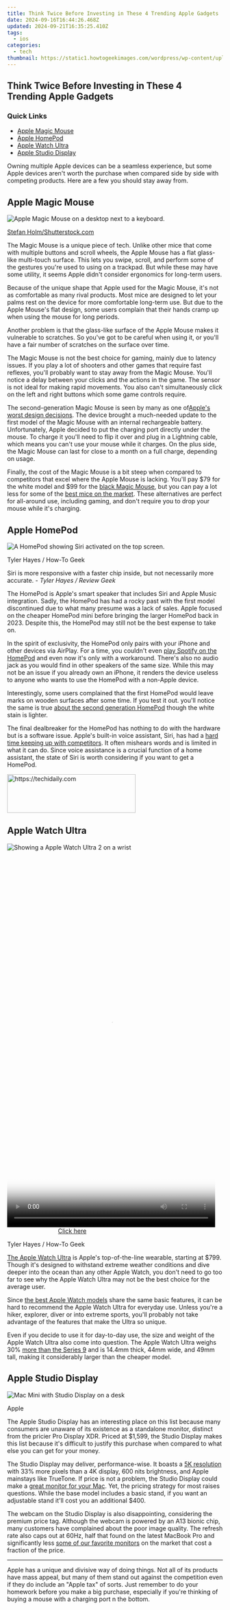 ```yaml
---
title: Think Twice Before Investing in These 4 Trending Apple Gadgets
date: 2024-09-16T16:44:26.468Z
updated: 2024-09-21T16:35:25.410Z
tags:
  - ios
categories:
  - tech
thumbnail: https://static1.howtogeekimages.com/wordpress/wp-content/uploads/wm/2023/09/apple-watch-ultra-2-2.JPG
---
```


## Think Twice Before Investing in These 4 Trending Apple Gadgets

### Quick Links

* [Apple Magic Mouse](https://instagram-videos.techidaily.com/updated-2024-approved-tune-in-to-success-mastering-the-art-of-vocal-change-on-insta/)
* [Apple HomePod](https://bypass-frp.techidaily.com/hassle-free-ways-to-remove-frp-lock-from-infinix-smart-7-phones-withwithout-a-pc-by-drfone-android/)
* [Apple Watch Ultra](https://howto.techidaily.com/fix-cant-take-screenshot-due-to-security-policy-on-vivo-x90s-drfone-by-drfone-fix-android-problems-fix-android-problems/)
* [Apple Studio Display](https://fox-direct.techidaily.com/new-compact-cost-free-livestreaming-solutions-listed-in-a-nutshell/)

 Owning multiple Apple devices can be a seamless experience, but some Apple devices aren't worth the purchase when compared side by side with competing products. Here are a few you should stay away from.

##  Apple Magic Mouse

![Apple Magic Mouse on a desktop next to a keyboard.](https://static1.howtogeekimages.com/wordpress/wp-content/uploads/2021/11/apple-magic-mouse-desk.jpg) 

[Stefan Holm/Shutterstock.com](https://www.shutterstock.com/image-photo/stockholm-march-18-mac-magic-mouse-182548109)

 The Magic Mouse is a unique piece of tech. Unlike other mice that come with multiple buttons and scroll wheels, the Apple Mouse has a flat glass-like multi-touch surface. This lets you swipe, scroll, and perform some of the gestures you're used to using on a trackpad. But while these may have some utility, it seems Apple didn't consider ergonomics for long-term users.

 Because of the unique shape that Apple used for the Magic Mouse, it's not as comfortable as many rival products. Most mice are designed to let your palms rest on the device for more comfortable long-term use. But due to the Apple Mouse's flat design, some users complain that their hands cramp up when using the mouse for long periods.

 Another problem is that the glass-like surface of the Apple Mouse makes it vulnerable to scratches. So you've got to be careful when using it, or you'll have a fair number of scratches on the surface over time.

 The Magic Mouse is not the best choice for gaming, mainly due to latency issues. If you play a lot of shooters and other games that require fast reflexes, you'll probably want to stay away from the Magic Mouse. You'll notice a delay between your clicks and the actions in the game. The sensor is not ideal for making rapid movements. You also can't simultaneously click on the left and right buttons which some game controls require.

 The second-generation Magic Mouse is seen by many as one of[Apple's worst design decisions](https://sim-unlock.techidaily.com/tutorial-to-change-itel-a60-imei-without-root-a-comprehensive-guide-by-drfone-android/). The device brought a much-needed update to the first model of the Magic Mouse with an internal rechargeable battery. Unfortunately, Apple decided to put the charging port directly under the mouse. To charge it you'll need to flip it over and plug in a Lightning cable, which means you can't use your mouse while it charges. On the plus side, the Magic Mouse can last for close to a month on a full charge, depending on usage.

 Finally, the cost of the Magic Mouse is a bit steep when compared to competitors that excel where the Apple Mouse is lacking. You'll pay $79 for the white model and $99 for the [black Magic Mouse](https://facebook-video-content.techidaily.com/enhancing-click-through-high-roi-strategies-for-fb-animatons-for-2024/), but you can pay a lot less for some of the [best mice on the market](https://buynow-help.techidaily.com/exploring-the-lenovo-p11-pro-stunning-performance-with-few-downfalls/). These alternatives are perfect for all-around use, including gaming, and don't require you to drop your mouse while it's charging.

##  Apple HomePod

![A HomePod showing Siri activated on the top screen.](https://static1.howtogeekimages.com/wordpress/wp-content/uploads/2023/02/20488dd5.jpg) 

Tyler Hayes / How-To Geek

Siri is more responsive with a faster chip inside, but not necessarily more accurate. - _Tyler Hayes / Review Geek_

 The HomePod is Apple's smart speaker that includes Siri and Apple Music integration. Sadly, the HomePod has had a rocky past with the first model discontinued due to what many presume was a lack of sales. Apple focused on the cheaper HomePod mini before bringing the larger HomePod back in 2023\. Despite this, the HomePod may still not be the best expense to take on.

 In the spirit of exclusivity, the HomePod only pairs with your iPhone and other devices via AirPlay. For a time, you couldn't even [play Spotify on the HomePod](https://extra-hints.techidaily.com/investment-in-top-tier-hdr-cameras-a-buyers-guide/) and even now it's only with a workaround. There's also no audio jack as you would find in other speakers of the same size. While this may not be an issue if you already own an iPhone, it renders the device useless to anyone who wants to use the HomePod with a non-Apple device.

 Interestingly, some users complained that the first HomePod would leave marks on wooden surfaces after some time. If you test it out. you'll notice the same is true [about the second generation HomePod](https://iphone-unlock.techidaily.com/passfab-apple-iphone-15-backup-unlocker-top-4-alternatives-drfone-by-drfone-ios/) though the white stain is lighter.

 The final dealbreaker for the HomePod has nothing to do with the hardware but is a software issue. Apple's built-in voice assistant, Siri, has had a [hard time keeping up with competitors](https://video-content-creator.techidaily.com/updated-2024-approved-alternative-video-editing-software-to-powerdirector-for-smartphone-users/). It often mishears words and is limited in what it can do. Since voice assistance is a crucial function of a home assistant, the state of Siri is worth considering if you want to get a HomePod.

<!-- affiliate ads begin -->
<a href="https://malaysia-healthcare-travel-council.pxf.io/c/5597632/1557746/17382" target="_top" id="1557746">
  <img src="//a.impactradius-go.com/display-ad/17382-1557746" border="0" alt="https://techidaily.com" width="300" height="90"/>
</a>
<img height="0" width="0" src="https://malaysia-healthcare-travel-council.pxf.io/i/5597632/1557746/17382" style="position:absolute;visibility:hidden;" border="0" />
<!-- affiliate ads end -->

##  Apple Watch Ultra

![Showing a Apple Watch Ultra 2 on a wrist](https://static1.howtogeekimages.com/wordpress/wp-content/uploads/wm/2023/09/apple-watch-ultra-2-1.JPG) 

<!-- affiliate ads begin -->
<span id="1899850">
					<video width="486" height="864" style="cursor:pointer"
           poster="//a.impactradius-go.com/display-clicktoplayimage/1899850.png"
           onclick="if(!this.playClicked){this.play();this.setAttribute('controls',true);this.playClicked=true;}">
	   <source src="//a.impactradius-go.com/display-ad/14483-1899850">
	   <img src="//a.impactradius-go.com/display-clicktoplayimage/1899850.png" style="border: none; height: 100%; width: 100%; object-fit: contain">
	</video>
	<div style="width:304px;text-align:center"><a href="javascript:window.open(decodeURIComponent('https%3A%2F%2Felectronicx.pxf.io%2Fc%2F5597632%2F1899850%2F14483'), '_blank');void(0);">Click here</a></div>
</span>
<img height="0" width="0" src="https://imp.pxf.io/i/5597632/1899850/14483" style="position:absolute;visibility:hidden;" border="0" />
<!-- affiliate ads end -->

Tyler Hayes / How-To Geek

[The Apple Watch Ultra](https://techidaily.com/different-methods-for-resetting-realme-c33-2023-phones-with-screen-locked-and-not-drfone-by-drfone-reset-android-reset-android/) is Apple's top-of-the-line wearable, starting at $799\. Though it's designed to withstand extreme weather conditions and dive deeper into the ocean than any other Apple Watch, you don't need to go too far to see why the Apple Watch Ultra may not be the best choice for the average user.

 Since [the best Apple Watch models](https://extra-information.techidaily.com/updated-accessing-disguised-user-responses-on-yt/) share the same basic features, it can be hard to recommend the Apple Watch Ultra for everyday use. Unless you're a hiker, explorer, diver or into extreme sports, you'll probably not take advantage of the features that make the Ultra so unique.

 Even if you decide to use it for day-to-day use, the size and weight of the Apple Watch Ultra also come into question. The Apple Watch Ultra weighs 30% [more than the Series 9](https://facebook-video-recording.techidaily.com/demystifying-the-symbolism-of-a-blue-marker-in-facebook-chats/) and is 14.4mm thick, 44mm wide, and 49mm tall, making it considerably larger than the cheaper model.

##  Apple Studio Display

![Mac Mini with Studio Display on a desk](https://static1.howtogeekimages.com/wordpress/wp-content/uploads/2023/01/Apple-Mac-mini-M2-and-M2-Pro-lifestyle-230117.jpg) 

Apple

 The Apple Studio Display has an interesting place on this list because many consumers are unaware of its existence as a standalone monitor, distinct from the pricier Pro Display XDR. Priced at $1,599, the Studio Display makes this list because it's difficult to justify this purchase when compared to what else you can get for your money.

 The Studio Display may deliver, performance-wise. It boasts a [5K resolution](https://some-guidance.techidaily.com/2024-approved-ultimate-list-of-free-got-tune-sources/) with 33% more pixels than a 4K display, 600 nits brightness, and Apple mainstays like TrueTone. If price is not a problem, the Studio Display could make a [great monitor for your Mac](https://remote-screen-capture.techidaily.com/in-2024-the-great-livestream-showdown-streamlabs-vs-obs-head-to-head/). Yet, the pricing strategy for most raises questions. While the base model includes a basic stand, if you want an adjustable stand it'll cost you an additional $400.

 The webcam on the Studio Display is also disappointing, considering the premium price tag. Although the webcam is powered by an A13 bionic chip, many customers have complained about the poor image quality. The refresh rate also caps out at 60Hz, half that found on the latest MacBook Pro and significantly less [some of our favorite monitors](https://fox-http.techidaily.com/fundamental-definitions-in-virtual-narrative-art/) on the market that cost a fraction of the price.

---

 Apple has a unique and divisive way of doing things. Not all of its products have mass appeal, but many of them stand out against the competition even if they do include an "Apple tax" of sorts. Just remember to do your homework before you make a big purchase, especially if you're thinking of buying a mouse with a charging port n the bottom.

<ins class="adsbygoogle"
     style="display:block"
     data-ad-format="autorelaxed"
     data-ad-client="ca-pub-7571918770474297"
     data-ad-slot="1223367746"></ins>

<ins class="adsbygoogle"
     style="display:block"
     data-ad-client="ca-pub-7571918770474297"
     data-ad-slot="8358498916"
     data-ad-format="auto"
     data-full-width-responsive="true"></ins>



